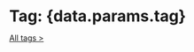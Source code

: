 <script lang="ts">
  import PostsList from "$lib/components/PostsList.svelte";

  export let data;
</script>

<h1>Tag: <span>{data.params.tag}</span></h1>

<a href="/posts/tags">All tags ></a>

<PostsList posts={data.filteredPosts} />

<style lang="scss">
	span {
		color: getColor(red);
	}
	h1 {
		margin-bottom: 0;
	}
</style>
